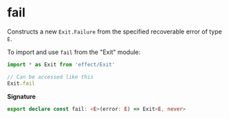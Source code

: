 # fail

Constructs a new `Exit.Failure` from the specified recoverable error of type
`E`.

To import and use `fail` from the "Exit" module:

```ts
import * as Exit from 'effect/Exit'

// Can be accessed like this
Exit.fail
```

**Signature**

```ts
export declare const fail: <E>(error: E) => Exit<E, never>
```
